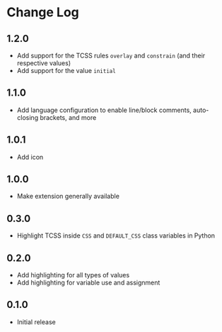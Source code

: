 # Change Log

## 1.2.0

- Add support for the TCSS rules `overlay` and `constrain` (and their respective values)
- Add support for the value `initial`

## 1.1.0

- Add language configuration to enable line/block comments, auto-closing brackets, and more

## 1.0.1

- Add icon

## 1.0.0

- Make extension generally available

## 0.3.0

- Highlight TCSS inside `CSS` and `DEFAULT_CSS` class variables in Python

## 0.2.0

- Add highlighting for all types of values
- Add highlighting for variable use and assignment

## 0.1.0

- Initial release
